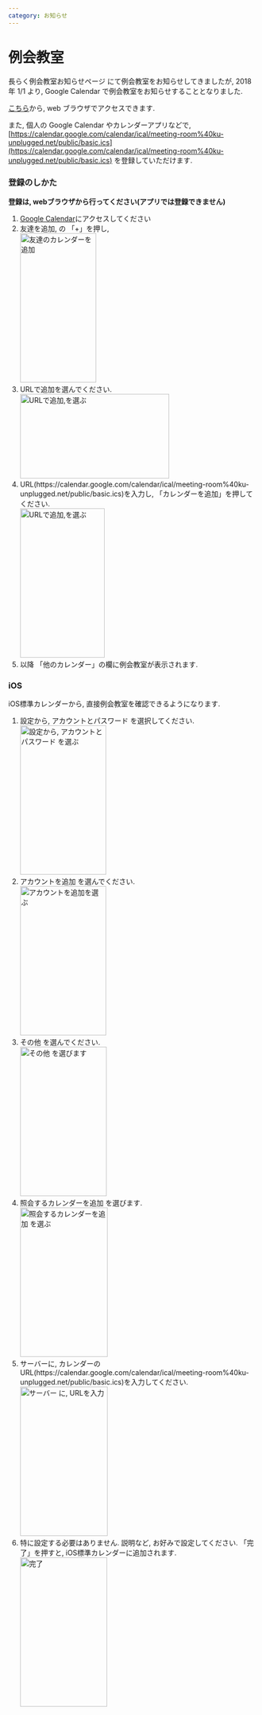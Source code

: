 ```yaml
---
category: お知らせ
---
```


# 例会教室

長らく例会教室お知らせページ にて例会教室をお知らせしてきましたが, 2018 年 1/1 より, Google Calendar で例会教室をお知らせすることとなりました.

<a href="https://calendar.google.com/calendar/embed?src=meeting-room%40ku-unplugged.net&amp;ctz=Asia%2FTokyo">こちら</a>から, web ブラウザでアクセスできます.

また, 個人の Google Calendar やカレンダーアプリなどで, [https://calendar.google.com/calendar/ical/meeting-room%40ku-unplugged.net/public/basic.ics](https://calendar.google.com/calendar/ical/meeting-room%40ku-unplugged.net/public/basic.ics) を登録していただけます.

<h3>登録のしかた</h3>
<b>登録は, webブラウザから行ってください(アプリでは登録できません)</b>
<ol>
 	<li><a href="https://calendar.google.com/calendar/" target="_blank" rel="noopener noreferrer">Google Calendar</a>にアクセスしてください</li>
 	<li>友達を追加, の 「+」を押し,
<br><img src="/uploads/google_1.png" alt="友達のカレンダーを追加" width="153" height="300"></li>
 	<li>URLで追加を選んでください.
<br><img src="/uploads/google_2.png" alt="URLで追加,を選ぶ" width="300" height="170"></li>
 	<li>URL(https://calendar.google.com/calendar/ical/meeting-room%40ku-unplugged.net/public/basic.ics)を入力し, 「カレンダーを追加」を押してください.<br><img src="/uploads/3.png" alt="URLで追加,を選ぶ" width="170" height="300"></li>
 	<li>以降 「他のカレンダー」の欄に例会教室が表示されます.</li>
</ol>
<h3>iOS</h3>
iOS標準カレンダーから, 直接例会教室を確認できるようになります.
<ol>
 	<li>設定から, アカウントとパスワード を選択してください.<br><img src="/uploads/1.png" alt="設定から, アカウントとパスワード を選ぶ" width="173" height="300"></li>
 	<li>アカウントを追加 を選んでください.
<br><img src="/uploads/2.png" alt="アカウントを追加を選ぶ" width="173" height="300"></li>
 	<li>その他 を選んでください.
<br><img src="/uploads/3.png" alt="その他 を選びます" width="174" height="300"></li>
 	<li>照会するカレンダーを追加 を選びます.
<br><img src="/uploads/4.png" alt="照会するカレンダーを追加 を選ぶ" width="176" height="300"></li>
 	<li>サーバーに, カレンダーのURL(https://calendar.google.com/calendar/ical/meeting-room%40ku-unplugged.net/public/basic.ics)を入力してください.
<br><img src="/uploads/5.png" alt="サーバー に, URLを入力" width="176" height="300"></li>
 	<li>特に設定する必要はありません. 説明など, お好みで設定してください. 「完了」を押すと, iOS標準カレンダーに追加されます.
<br><img src="/uploads/6.png" alt="完了" width="175" height="300"></li>
</ol>
